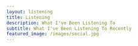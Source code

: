 ```yaml
---
layout: listening
title: Listening
description: What I've Been Listening To
subtitle: What I've Been Listening To Recently
featured_image: /images/social.jpg
---
```


